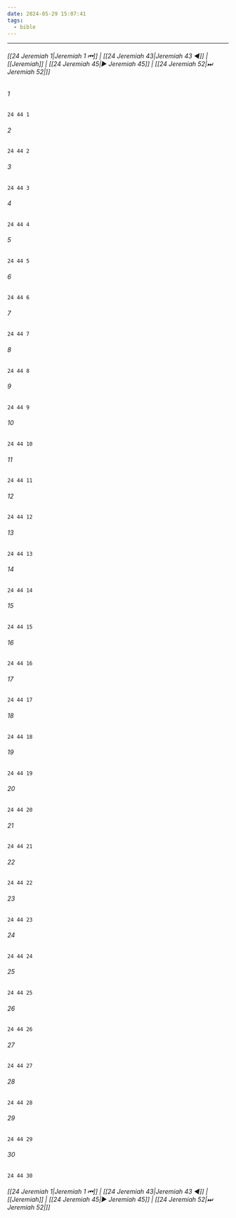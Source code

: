 ```yaml
---
date: 2024-05-29 15:07:41
tags:
  - bible
---
```

___

###### [[24 Jeremiah 1|Jeremiah 1 ⏮]] | [[24 Jeremiah 43|Jeremiah 43 ◀]] | [[Jeremiah]] | [[24 Jeremiah 45|▶ Jeremiah 45]] | [[24 Jeremiah 52|⏭ Jeremiah 52|]]

###### 1
``` verse
24 44 1 
```
###### 2
``` verse
24 44 2 
```
###### 3
``` verse
24 44 3 
```
###### 4
``` verse
24 44 4 
```
###### 5
``` verse
24 44 5 
```
###### 6
``` verse
24 44 6 
```
###### 7
``` verse
24 44 7 
```
###### 8
``` verse
24 44 8 
```
###### 9
``` verse
24 44 9 
```
###### 10
``` verse
24 44 10 
```
###### 11
``` verse
24 44 11 
```
###### 12
``` verse
24 44 12 
```
###### 13
``` verse
24 44 13 
```
###### 14
``` verse
24 44 14 
```
###### 15
``` verse
24 44 15 
```
###### 16
``` verse
24 44 16 
```
###### 17
``` verse
24 44 17 
```
###### 18
``` verse
24 44 18 
```
###### 19
``` verse
24 44 19 
```
###### 20
``` verse
24 44 20 
```
###### 21
``` verse
24 44 21 
```
###### 22
``` verse
24 44 22 
```
###### 23
``` verse
24 44 23 
```
###### 24
``` verse
24 44 24 
```
###### 25
``` verse
24 44 25 
```
###### 26
``` verse
24 44 26 
```
###### 27
``` verse
24 44 27 
```
###### 28
``` verse
24 44 28 
```
###### 29
``` verse
24 44 29 
```
###### 30
``` verse
24 44 30 
```

###### [[24 Jeremiah 1|Jeremiah 1 ⏮]] | [[24 Jeremiah 43|Jeremiah 43 ◀]] | [[Jeremiah]] | [[24 Jeremiah 45|▶ Jeremiah 45]] | [[24 Jeremiah 52|⏭ Jeremiah 52|]]

